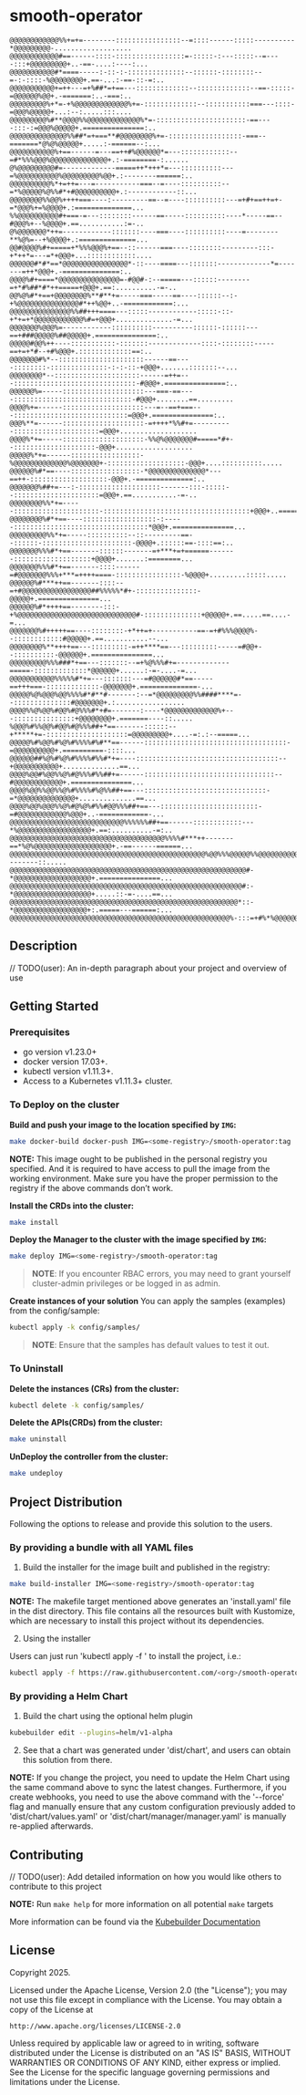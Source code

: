# smooth-operator

```
@@@@@@@@@@@@%%+=+=--------::::::::::::::::--=::::------:::::----------*@@@@@@@@@-...................
@@@@@@@@@@@@#==------::::-:::::::::::::::::=-:::::-:---:::::--=----:::+@@@@@@@@@+..-==-....:----:...
@@@@@@@@@@@#*====-----:-::-:-::::::::::::::--::::::-::::::::--=-:-::::-%@@@@@@@@+.==-...:-==-::-=:..
@@@@@@@@@@@+=++---=+%##*=+==---:::::::::::::--:::::::::::::--==-:::::-=@@@@@@%@@+.-=======:..-===:..
@@@@@@@@@%+*=-+%@@@@@@@@@@@@@%+=-:::::::::::::--:::::::::::===---::::-=@@@%@@@@@+...:--:.....:::....
@@@@@@@@@%#**@@@@%%@@@@@@@@@@@@@%*=-::::::::::::::::::::::-==----:::-:=@@@%@@@@@+.===============:..
@@@@@@@@@@@@@@%%##*=+===**#@@@@@@@@%+=-::::::::::::::::::-===--=======*@%@%@@@@@+.....:-======--:...
@@@@@@@@@@@%+==------=---==++#%@@@@@@*=---::::::::::::--=#*%%%@@@%@@@@@@@@@@@@@@+.:-========-:......
@%@@@@@@@@@#=-------------=====++*+++*=---::::::::::---=%@@@@@@@@@@%@@@@@@@@@%@@+.:--------======:..
@@@@@@@@@@%*+=++=---=-----------===--=----::::::::::--=*%@@@@@%@%%#*+#@@@@@@@@@@+.:------------::...
@@@@@@@@%%@@%++++===----:---------==--=----::::::::::---=+#+==++=+-=*@@@%+=%@@@@+.:==============...
%%@@@@@@@@@@#+===-=---::::::::------==-----::::::::::----*-----==--#@@@%+--%@@@@+.==...........:=-..
@%@@@@@@@*++=------------:::::::----===----::::::::::----=--------**%@%=--+%@@@@+.:==============...
@@#@@@@%#+=====+*%%%@@@%+==--::------===----::::::::---------:::-+*++*=---=*+@@@+...::::::::::::....
@@@@@@#*#*==*@@@@@@@@@@@@@@@@*-::----====---:::::::-------------*=-------=++*@@@+.-==============:..
@@@@%#+====*@@@@@@@@@@@@@@@=-#@@#-:--=====---::::::--------=+*#%##*#*++=====+@@@+.==:..........-=-..
@@%@%#*+==+@@@@@@@@%**#**+=-----===-----==----::::::--:-+%@@@@@@@@@@@@@@@#*++%@@+..-============:...
@@@@@@@@@@@@@@@%%##+++====---:::::------------:::::-::-+*+=+*@@@@@@@@@@@@%#=+@@@+..............-=...
@@@@@@@%@@@%=------------::::::::::----------::::::-::::::---==+###@@@@@%##@@@@@+.===============:..
@@@@@#@@%++----:::::::::::-:::::::-------------::::-::::::::-----==+=+*#--+#%@@@+.:::::::::::::==:..
@@@@@@@#%*--:::::::::::::::::::::------==----::::::::-::::::::::::::-:-:-::-+@@@+.......:::::::--...
@@@@@@@@*--:::::::::::::::::::::------=++=---::::::::::::::::::::::::::::::-#@@@+.===============:..
@@@@@@%=-----::::::::::::::::::::---===-==----:::::::::::::::::::::::::::::-#@@@+........==.........
@@@@%+=------::::::::::::::::::::---=--==+===---::::::::::::::::::::::::::::=@@@+.===============:..
@@@%**=------::::::::::::::::::::-=++++*%%#+=----------:::::::::::::::::::::=@@@+...................
@@@@%*+=-----::::::::::::::::::::-%%@%@@@@@@@#=====*#+--::::::::::::::::::::-@@@+...................
@@@@@%*+=------:::::::::::::::::-%@@@@@@@@@@@@@%@@@@@@@+-:::::::::::::::::::-@@@+....::::::::::.....
@@@@@@%#*==----:::::::::::::::::-*@@@@@@@@@@@@@@*---==++-:::::::::::::::::::-@@@+.-==============:..
@@@@@@@%##+=---:-::::::::::::::::::::-------:::-:::::--:::::::::::::::::::::=@@@+.==...........-=-..
@@@@@@@@%%*+=-----:::::::::::::::::::::-::::::::::::::::::::::::::::::::::::+@@@+..=============:...
@@@@@@@@%#*+==----::::::::::::::::::-:-----:::::::::::::::::::::::::::::::::*@@@+.===============...
@@@@@@@@@%%*+=-----::::::::::--::---------==--::::::-::::::::::::::::::::::-@@@@+.::::::==-::::==:..
@@@@@@@%%%#*+==-------::::::-------=+***+=+======-------:::::::::::::::::::+@@@@+.......:========...
@@@@@@@%%%#*+==-------::::------=#@@@@@@@%%%+***=++++====-::::::::::::::::-%@@@@+.........:::::.....
@@@@@@%#***++==-------::::--=+#@@@@@@@@@@@@@@@@@##%%%%%*#+-:::::::::::::::-@@@@@+.===============...
@@@@@@%#*++++==--------:::-+%@@@@@@@@@@@@@@@@@@@@@@@@@@@@@#-::::::::::::::+@@@@@+.==.....==....-=...
@@@@@@@%#+++++==----::::::::-+*++=+-----------==-=+#%%%@@@@%--::::::::::::#@@@@@+.==...........--...
@@@@@@@@%**++++==---:::::::::-=++****==---:::::::::-----=#@@+--::::::::::-@@@@@@+.===============...
@@@@@@@@@%%%###*+==---:::::::--=+%@%%%#+=-------------=====-:::::::::::::*@@@@@@+......:-=-....-=...
@@@@@@@@@@@%%%%%#*+=---:::::::---=#@@@@@@#*==-----==+++===-:::::::::::::-@@@@@@@+.==============-...
@@@@@%@%@@@%@@%%%%#*#**#-------:--=*@@@@@@@@@%%####****=--::::::::::::::#@@@@@@@+.:.................
@@@@%%@%@@%#@@%#@%%%#*+#=-------:----*@@@@@@@@@@@@@%+---:::::::::::::::+@@@@@@@@+.=======----::.....
%@@@%#%%@@%#@@%#@%%%##+*==-------::::::--+*****+=-::::::::::::::::::::=@@@@@@@@@+....-=:.:--=====...
@@@@@%#%@@%#%@%#%%%%#%#**==------:::::::::::::::::::::::::::::::::::-=@@@@@@@@@@+.==========-::::...
@@@@@@##%@%#%@%#%%%%#%%#*+=----:::::::::::::::::::::::::::::::::::--+@@@@@@@@@@@+..............==...
@@@@%@@#%@@%%@%#@%%%#%%##+=------::::::::::::::::::::::::::::::::--#@@@@@@@@@@@@+.===============...
@@@@%@@%%@@%%@%#%%%%#%@%%##+==---::::::::::::::::::::::::::::::-=*@@@@@@@@@@@@@@+..............==...
@@@@%@@%@@@%%@%#@%@%#%%#@@%%%##+==---::::::::::::::::::::::::-=#@@@@@@@@@@@@%@@@+..-============-...
@@@@@@@@@@@@@@@@@@@@@@@@@@@@%%%%%%##+==------::::::::::::---*%@@@@@@@@@@@@@@@@@@+.==:..........-=:..
@@@@@@@@@@@@@@@@@@@@@@@@@@@@@@@@@@@@@@%%%%#***++-------==*%@%@@@@@@@@@@@@@@@@@@@+.-==------======...
@@@@@@@@@@@@@@@@@@@@@@@@@@@@@@@@@@@@@@@@@@@@@@@@%@@%%%@@@@@%%@@@@@@@@@@@@@@@@@@@+...:--------::.....
@@@@@@@@@@@@@@@@@@@@@@@@@@@@@@@@@@@@@@@@@@@@@@@@@@@@@@@@@@#-*@@@@@@@@@@@@@@@@@@@+.===============...
@@@@@@@@@@@@@@@@@@@@@@@@@@@@@@@@@@@@@@@@@@@@@@@@@@@@@@@@@#:-*@@@@@@@@@@@@@@@@@@@+.....::-=-....==...
@@@@@@@@@@@@@@@@@@@@@@@@@@@@@@@@@@@@@@@@@@@@@@@@@@@@@@@@*::-*@@@@@@@@@@@@@@@@@@+:.=====---======:...
@@@@@@@@@@@@@@@@@@@@@@@@@@@@@@@@@@@@@@@@@@@@@@@@@@@@@@%-:::=+#%*%@@@@@@@@@@@@@@@-...................
```

## Description
// TODO(user): An in-depth paragraph about your project and overview of use

## Getting Started

### Prerequisites
- go version v1.23.0+
- docker version 17.03+.
- kubectl version v1.11.3+.
- Access to a Kubernetes v1.11.3+ cluster.

### To Deploy on the cluster
**Build and push your image to the location specified by `IMG`:**

```sh
make docker-build docker-push IMG=<some-registry>/smooth-operator:tag
```

**NOTE:** This image ought to be published in the personal registry you specified.
And it is required to have access to pull the image from the working environment.
Make sure you have the proper permission to the registry if the above commands don’t work.

**Install the CRDs into the cluster:**

```sh
make install
```

**Deploy the Manager to the cluster with the image specified by `IMG`:**

```sh
make deploy IMG=<some-registry>/smooth-operator:tag
```

> **NOTE**: If you encounter RBAC errors, you may need to grant yourself cluster-admin
privileges or be logged in as admin.

**Create instances of your solution**
You can apply the samples (examples) from the config/sample:

```sh
kubectl apply -k config/samples/
```

>**NOTE**: Ensure that the samples has default values to test it out.

### To Uninstall
**Delete the instances (CRs) from the cluster:**

```sh
kubectl delete -k config/samples/
```

**Delete the APIs(CRDs) from the cluster:**

```sh
make uninstall
```

**UnDeploy the controller from the cluster:**

```sh
make undeploy
```

## Project Distribution

Following the options to release and provide this solution to the users.

### By providing a bundle with all YAML files

1. Build the installer for the image built and published in the registry:

```sh
make build-installer IMG=<some-registry>/smooth-operator:tag
```

**NOTE:** The makefile target mentioned above generates an 'install.yaml'
file in the dist directory. This file contains all the resources built
with Kustomize, which are necessary to install this project without its
dependencies.

2. Using the installer

Users can just run 'kubectl apply -f <URL for YAML BUNDLE>' to install
the project, i.e.:

```sh
kubectl apply -f https://raw.githubusercontent.com/<org>/smooth-operator/<tag or branch>/dist/install.yaml
```

### By providing a Helm Chart

1. Build the chart using the optional helm plugin

```sh
kubebuilder edit --plugins=helm/v1-alpha
```

2. See that a chart was generated under 'dist/chart', and users
can obtain this solution from there.

**NOTE:** If you change the project, you need to update the Helm Chart
using the same command above to sync the latest changes. Furthermore,
if you create webhooks, you need to use the above command with
the '--force' flag and manually ensure that any custom configuration
previously added to 'dist/chart/values.yaml' or 'dist/chart/manager/manager.yaml'
is manually re-applied afterwards.

## Contributing
// TODO(user): Add detailed information on how you would like others to contribute to this project

**NOTE:** Run `make help` for more information on all potential `make` targets

More information can be found via the [Kubebuilder Documentation](https://book.kubebuilder.io/introduction.html)

## License

Copyright 2025.

Licensed under the Apache License, Version 2.0 (the "License");
you may not use this file except in compliance with the License.
You may obtain a copy of the License at

    http://www.apache.org/licenses/LICENSE-2.0

Unless required by applicable law or agreed to in writing, software
distributed under the License is distributed on an "AS IS" BASIS,
WITHOUT WARRANTIES OR CONDITIONS OF ANY KIND, either express or implied.
See the License for the specific language governing permissions and
limitations under the License.

